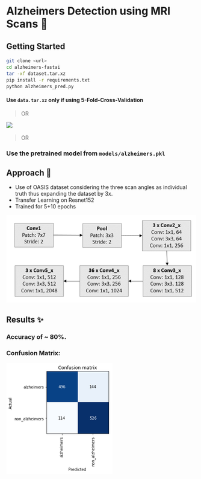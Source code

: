 # Alzheimers Detection using MRI Scans 🏥

## Getting Started

```bash
git clone <url>
cd alzheimers-fastai
tar -xf dataset.tar.xz
pip install -r requirements.txt
python alzheimers_pred.py
```

#### Use `data.tar.xz` only if using 5-Fold-Cross-Validation

> OR

[![](https://colab.research.google.com/assets/colab-badge.svg)](https://github.com/RyanDsilva/alzheimers-detection/blob/master/Alzheimers_Pred.ipynb)

> OR

### Use the pretrained model from `models/alzheimers.pkl`

## Approach 📑

- Use of OASIS dataset considering the three scan angles as individual truth thus expanding the dataset by 3x.
- Transfer Learning on Resnet152
- Trained for 5+10 epochs

![ResNet152](./assets/resnet152.png)

## Results ✨

### Accuracy of **~ 80%**.

### Confusion Matrix:

![Confusion Matrix](./assets/confusion.png)
